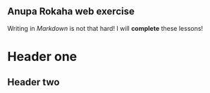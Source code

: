 ## Anupa Rokaha web exercise
Writing in _Markdown_ is not that hard!
I will __complete__ these lessons!
# Header one
## Header two
